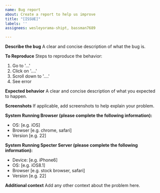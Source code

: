 ```yaml
---
name: Bug report
about: Create a report to help us improve
title: "[ISSUE]"
labels: ''
assignees: wesleyorama-shipt, bassman7689

---
```


**Describe the bug**
A clear and concise description of what the bug is.

**To Reproduce**
Steps to reproduce the behavior:
1. Go to '...'
2. Click on '....'
3. Scroll down to '....'
4. See error

**Expected behavior**
A clear and concise description of what you expected to happen.

**Screenshots**
If applicable, add screenshots to help explain your problem.

**System Running Browser (please complete the following information):**
 - OS: [e.g. iOS]
 - Browser [e.g. chrome, safari]
 - Version [e.g. 22]

**System Running Specter Server (please complete the following information):**
 - Device: [e.g. iPhone6]
 - OS: [e.g. iOS8.1]
 - Browser [e.g. stock browser, safari]
 - Version [e.g. 22]

**Additional context**
Add any other context about the problem here.
